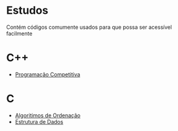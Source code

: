 # Estudos

Contém códigos comumente usados para que possa ser acessível facilmente

# C++
- [Programação Competitiva](Programação%20Competitiva/README.md)

# C
- [Algoritimos de Ordenação](Algoritmos%20de%20Ordenação/README.md)
- [Estrutura de Dados](Estrutura%20de%20Dados/README.md)
